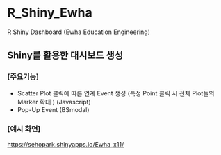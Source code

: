 # R_Shiny_Ewha
R Shiny Dashboard (Ewha Education Engineering)

## Shiny를 활용한 대시보드 생성

### [주요기능]
* Scatter Plot 클릭에 따른 연계 Event 생성 (특정 Point 클릭 시 전체 Plot들의 Marker 확대 ) (Javascript)
* Pop-Up Event (BSmodal)

### [예시 화면]
https://sehopark.shinyapps.io/Ewha_x11/

